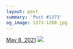 ```yaml
---
layout: post
summary: 'Post #1373'
og_image: 1373-1280.jpg
---
```


<p>
  <time>
    <a href="/1373">May 8, 2021</a>
  </time>
  <a href="/1373">
    <img src="{{ site.assets_url }}/1373-640.jpg" srcset="{{ site.assets_url }}/1373-320.jpg 320w, {{ site.assets_url }}/1373-640.jpg 640w, {{ site.assets_url }}/1373-960.jpg 960w, {{ site.assets_url }}/1373-1280.jpg 1280w" sizes="(min-width: 700px) 50vw, calc(100vw - 2rem)" />
  </a>
</p>
